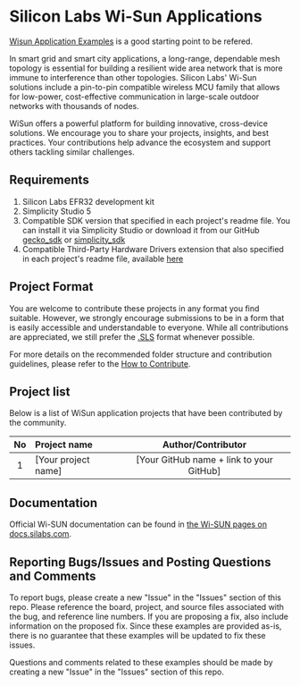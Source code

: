# Silicon Labs Wi-Sun Applications #

[Wisun Application Examples](https://github.com/SiliconLabs/wisun_applications) is a good starting point to be refered.

In smart grid and smart city applications, a long-range, dependable mesh topology is essential for building a resilient wide area network that is more immune to interference than other topologies. Silicon Labs' Wi-Sun solutions include a pin-to-pin compatible wireless MCU family that allows for low-power, cost-effective communication in large-scale outdoor networks with thousands of nodes.

WiSun offers a powerful platform for building innovative, cross-device solutions. We encourage you to share your projects, insights, and best practices. Your contributions help advance the ecosystem and support others tackling similar challenges.

## Requirements ##

1. Silicon Labs EFR32 development kit
2. Simplicity Studio 5
3. Compatible SDK version that specified in each project's readme file. You can install it via Simplicity Studio or download it from our GitHub [gecko_sdk](https://github.com/SiliconLabs/gecko_sdk) or [simplicity_sdk](https://github.com/SiliconLabs/simplicity_sdk)
4. Compatible Third-Party Hardware Drivers extension that also specified in each project's readme file, available [here](https://github.com/SiliconLabs/third_party_hw_drivers_extension)

## Project Format ##

You are welcome to contribute these projects in any format you find suitable.
However, we strongly encourage submissions to be in a form that is easily accessible and understandable to everyone.
While all contributions are appreciated, we still prefer the [.SLS](https://docs.silabs.com/simplicity-studio-5-users-guide/latest/ss-5-users-guide-about-the-simplicity-ide/import-and-export) format whenever possible.

For more details on the recommended folder structure and contribution guidelines, please refer to the [How to Contribute](../../README.md#how-to-contribute).

## Project list ##

Below is a list of WiSun application projects that have been contributed by the community.

| No | Project name | Author/Contributor |
|:--:|:-------------|:---------------:|
| 1  |[Your project name] | [Your GitHub name + link to your GitHub] |

## Documentation ##

Official Wi-SUN documentation can be found in [the Wi-SUN pages on docs.silabs.com](https://docs.silabs.com/wisun/latest/wisun-start/).

## Reporting Bugs/Issues and Posting Questions and Comments ##

To report bugs, please create a new "Issue" in the "Issues" section of this repo. Please reference the board, project, and source files associated with the bug, and reference line numbers. If you are proposing a fix, also include information on the proposed fix. Since these examples are provided as-is, there is no guarantee that these examples will be updated to fix these issues.

Questions and comments related to these examples should be made by creating a new "Issue" in the "Issues" section of this repo.
